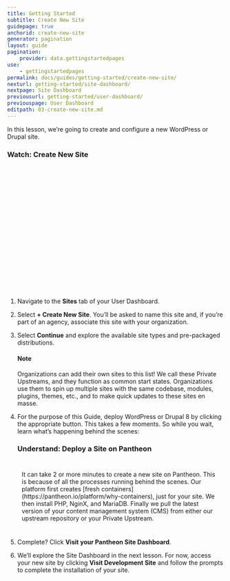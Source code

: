 ```yaml
---
title: Getting Started
subtitle: Create New Site
guidepage: true
anchorid: create-new-site
generator: pagination
layout: guide
pagination:
    provider: data.gettingstartedpages
use:
    - gettingstartedpages
permalink: docs/guides/getting-started/create-new-site/
nexturl: getting-started/site-dashboard/
nextpage: Site Dashboard
previousurl: getting-started/user-dashboard/
previouspage: User Dashboard
editpath: 03-create-new-site.md
---
```

In this lesson, we’re going to create and configure a new WordPress or Drupal site.

<div class="panel panel-video" id="accordion">
    <div class="panel-heading panel-video-heading">
        <a class="accordion-toggle panel-video-title collapsed" data-toggle="collapse" data-parent="#accordion" data-proofer-ignore data-target="#ssh-task"><h3 class="panel-title panel-video-title" style="cursor:pointer;">Watch: Create New Site</h3></a>
      </div>
      <div id="ssh-task" class="collapse" style="padding:10px;">
        <script src="//fast.wistia.com/embed/medias/6fvbeowg58.jsonp" async></script><script src="//fast.wistia.com/assets/external/E-v1.js" async></script><div class="wistia_responsive_padding" style="padding:56.25% 0 0 0;position:relative;"><div class="wistia_responsive_wrapper" style="height:100%;left:0;position:absolute;top:0;width:100%;"><div class="wistia_embed wistia_async_6fvbeowg58 videoFoam=true" style="height:100%;width:100%">&nbsp;</div></div></div>
      </div>
    </div>

1. Navigate to the **<span class="glyphicons glyphicons-more-windows" aria-hidden="true"></span> Sites** tab of your User Dashboard.

2. Select **+ Create New Site**. You’ll be asked to name this site and, if you’re part of an agency, associate this site with your organization.

3. Select **Continue** and explore the available site types and pre-packaged distributions.

    <div class="alert alert-info">
    <h4 class="info">Note</h4>
    <p>Organizations can add their own sites to this list! We call these Private Upstreams, and they function as common start states. Organizations use them to spin up multiple sites with the same codebase, modules, plugins, themes, etc., and to make quick updates to these sites en masse.
    </p></div>

4. For the purpose of this Guide, deploy WordPress or Drupal 8 by clicking the appropriate button. This takes a few moments. So while you wait, learn what’s happening behind the scenes:

    <div class="panel panel-video" id="accordion">
      <div class="panel-heading panel-video-heading">
         <a class="accordion-toggle panel-video-title collapsed" data-toggle="collapse" data-parent="#accordion" data-proofer-ignore data-target="#understand-deploy"><h3 class="panel-title panel-video-title" style="cursor:pointer;">Understand: Deploy a Site on Pantheon</h3></a>
       </div>
       <div id="understand-deploy" class="collapse" style="padding:10px;">
         <p markdown="1">It can take 2 or more minutes to create a new site on Pantheon. This is because of all the processes running behind the scenes. Our platform first creates [fresh containers](https://pantheon.io/platform/why-containers), just for your site. We then install PHP, NginX, and MariaDB. Finally we pull the latest version of your content management system (CMS) from either our upstream repository or your Private Upstream.</p>
       </div>
     </div>


5. Complete? Click **Visit your Pantheon Site Dashboard**.

6. We’ll explore the Site Dashboard in the next lesson. For now, access your new site by clicking **Visit Development Site** and follow the prompts to complete the installation of your site.
